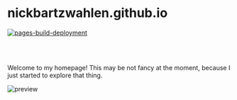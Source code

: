 # nickbartzwahlen.github.io

[![pages-build-deployment](https://github.com/NickBartZwahlen/nickbartzwahlen.github.io/actions/workflows/pages/pages-build-deployment/badge.svg)](https://github.com/NickBartZwahlen/nickbartzwahlen.github.io/actions/workflows/pages/pages-build-deployment)

<br />
<br />

Welcome to my homepage! This may be not fancy at the moment, because I just started to explore that thing.

![preview](https://github.com/NickBartZwahlen/nickbartzwahlen.github.io/blob/main/images/preview.webp?raw=true)
